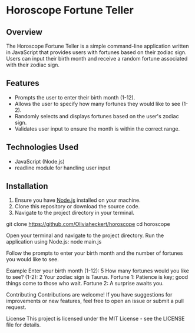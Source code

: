 # Horoscope Fortune Teller

## Overview
The Horoscope Fortune Teller is a simple command-line application written in JavaScript that provides users with fortunes based on their zodiac sign. Users can input their birth month and receive a random fortune associated with their zodiac sign.

## Features
- Prompts the user to enter their birth month (1-12).
- Allows the user to specify how many fortunes they would like to see (1-2).
- Randomly selects and displays fortunes based on the user's zodiac sign.
- Validates user input to ensure the month is within the correct range.

## Technologies Used
- JavaScript (Node.js)
- readline module for handling user input

## Installation
1. Ensure you have [Node.js](https://nodejs.org/) installed on your machine.
2. Clone this repository or download the source code.
3. Navigate to the project directory in your terminal.

git clone <https://github.com/Oliviaheckert/horoscope>
cd horoscope

Open your terminal and navigate to the project directory.
Run the application using Node.js:
node main.js

Follow the prompts to enter your birth month and the number of fortunes you would like to see.

Example
Enter your birth month (1-12): 5
How many fortunes would you like to see? (1-2): 2
Your zodiac sign is Taurus.
Fortune 1: Patience is key; good things come to those who wait.
Fortune 2: A surprise awaits you.

Contributing
Contributions are welcome! If you have suggestions for improvements or new features, feel free to open an issue or submit a pull request.

License
This project is licensed under the MIT License - see the LICENSE file for details. 